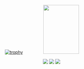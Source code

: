 <div align="center">
  <a href="https://github.com/fabriciotrinndade">
    
   [![trophy](https://github-profile-trophy.vercel.app/?username=fabriciotrinndade&theme=gruvbox)](https://github.com/ryo-ma/github-profile-trophy)
  <img height="160em" img width="48%" src="https://github-readme-stats.vercel.app/api/top-langs/?username=fabriciotrinndade&layout=compact&langs_count=7&theme=gruvbox"/>
</div>
  
<div align="center">
  <a href="https://instagram.com/fabriciotrinndade" target="_blank"><img src="https://img.shields.io/badge/-Instagram-000000?style=for-the-badge&logo=instagram&logoColor=white" target="_blank"></a>
  <a href = "mailto:fabriciotrindade@gmail.com"><img src="https://img.shields.io/badge/Gmail-D14836?style=for-the-badge&logo=gmail&logoColor=white" target="_blank"></a>
  <a href="https://www.linkedin.com/in/fabricio-trindade" target="_blank"><img src="https://img.shields.io/badge/-LinkedIn-%230077B5?style=for-the-badge&logo=linkedin&logoColor=white" target="_blank"></a> 
  
  </div>
